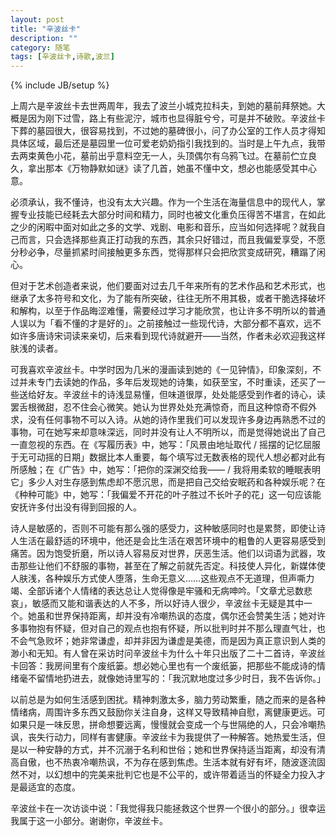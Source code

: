 ```yaml
---
layout: post
title: "辛波丝卡"
description: ""
category: 随笔
tags: [辛波丝卡,诗歌,波兰]
---
```

{% include JB/setup %}

上周六是辛波丝卡去世两周年，我去了波兰小城克拉科夫，到她的墓前拜祭她。大概是因为刚下过雪，路上有些泥泞，城市也显得脏兮兮，可是并不破败。辛波丝卡下葬的墓园很大，很容易找到，不过她的墓碑很小，问了办公室的工作人员才得知具体区域，最后还是墓园里一位可爱老奶奶指引我找到的。当时是上午九点，我带去两束黄色小花，墓前出乎意料空无一人，头顶偶尔有乌鸦飞过。在墓前伫立良久，拿出那本《万物静默如谜》读了几首，她虽不懂中文，想必也能感受其中心意。

必须承认，我不懂诗，也没有太大兴趣。作为一个生活在海量信息中的现代人，掌握专业技能已经耗去大部分时间和精力，同时也被文化重负压得苦不堪言，在如此之少的闲暇中面对如此之多的文学、戏剧、电影和音乐，应当如何选择呢？就我自己而言，只会选择那些真正打动我的东西，其余只好错过，而且我偏爱享受，不愿分秒必争，尽量抓紧时间接触更多东西，觉得那样只会把欣赏变成研究，糟蹋了闲心。

但对于艺术创造者来说，他们要面对过去几千年来所有的艺术作品和艺术形式，也继承了太多符号和文化，为了能有所突破，往往无所不用其极，或者干脆选择破坏和解构，以至于作品晦涩难懂，需要经过学习才能欣赏，也让许多不明所以的普通人误以为「看不懂的才是好的」。之前接触过一些现代诗，大部分都不喜欢，远不如许多唐诗宋词读来亲切，后来看到现代诗就避开——当然，作者未必欢迎我这样肤浅的读者。

可我喜欢辛波丝卡。中学时因为几米的漫画读到她的《一见钟情》，印象深刻，不过并未专门去读她的作品，多年后发现她的诗集，如获至宝，不时重读，还买了一些送给好友。辛波丝卡的诗浅显易懂，但味道很厚，处处能感受到作者的诗心，读罢舌根微甜，忍不住会心微笑。她认为世界处处充满惊奇，而且这种惊奇不假外求，没有任何事物不可以入诗。从她的诗作里我们可以发现许多身边再熟悉不过的事物，可在她写来却意味深远，同时并没有让人不明所以，而是觉得她说出了自己一直忽视的东西。在《写履历表》中，她写：「风景由地址取代 / 摇摆的记忆屈服于无可动摇的日期」数据比本人重要，每个填写过无数表格的现代人想必都对此有所感触；在《广告》中，她写：「把你的深渊交给我—— / 我将用柔软的睡眠表明它」多少人对生存感到焦虑却不愿沉思，而是把自己交给安眠药和各种娱乐呢？在《种种可能》中，她写：「我偏爱不开花的叶子胜过不长叶子的花」这一句应该能安抚许多付出没有得到回报的人。

诗人是敏感的，否则不可能有那么强的感受力，这种敏感同时也是累赘，即使让诗人生活在最舒适的环境中，他还是会比生活在艰苦环境中的粗鲁的人更容易感受到痛苦。因为饱受折磨，所以诗人容易反对世界，厌恶生活。他们以词语为武器，攻击那些让他们不舒服的事物，甚至在了解之前就先否定。科技使人异化，新媒体使人肤浅，各种娱乐方式使人堕落，生命无意义……这些观点不无道理，但声嘶力竭、全部诉诸个人情绪的表达总让人觉得像是牢骚和无病呻吟。「文章尤忌数悲哀」，敏感而又能和谐表达的人不多，所以好诗人很少，辛波丝卡无疑是其中一个。她虽和世界保持距离，却并没有冷嘲热讽的态度，偶尔还会赞美生活；她对许多事物抱有怀疑，但对自己的观点也抱有怀疑，所以批判时并不那么理直气壮，也不会气急败坏；她非常谦虚，却并非因为谦虚是美德，而是因为真正意识到人类的渺小和无知。有人曾在采访时问辛波丝卡为什么十年只出版了二十二首诗，辛波丝卡回答：我房间里有个废纸篓。想必她心里也有一个废纸篓，把那些不能成诗的情绪毫不留情地扔进去，就像她诗里写的：「我沉默地度过多少时日，我不告诉你。」

以前总是为如何生活感到困扰。精神刺激太多，脑力劳动繁重，随之而来的是各种情绪病，周围许多东西又鼓励你关注自身，这样又导致精神自慰，离健康更远。可如果只是一味反思，拼命想要远离，慢慢就会变成一个与世隔绝的人，只会冷嘲热讽，丧失行动力，同样有害健康。辛波丝卡为我提供了一种解答。她热爱生活，但是以一种安静的方式，并不沉溺于名利和世俗；她和世界保持适当距离，却没有清高自傲，也不热衷冷嘲热讽，不为存在感到焦虑。生活本就有好有坏，随波逐流固然不对，以幻想中的完美来批判它也是不公平的，或许带着适当的怀疑全力投入才是最适宜的态度。

辛波丝卡在一次访谈中说：「我觉得我只能拯救这个世界一个很小的部分。」很幸运我属于这一小部分。谢谢你，辛波丝卡。
